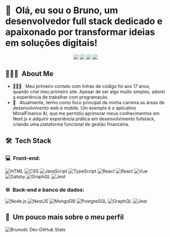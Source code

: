 <h1>👋 &nbsp;Olá, eu sou o Bruno, um desenvolvedor full stack dedicado e apaixonado por transformar ideias em soluções digitais!</h1>
<p align="center">
<a href="https://www.instagram.com/brunodoriacorrea/"><img src="https://img.shields.io/badge/-@brunodoriacorrea-E4405F?style=flat-square&logo=Instagram&logoColor=white"/></a>
<a href="https://www.youtube.com/@MoralDevRP"><img src="https://img.shields.io/badge/-Brunodc%20Dev-D62422?style=flatsquare&labelColor=D62422&logo=youtube&logoColor=white"/></a>
<a href="https://www.linkedin.com/in/bruno-doria-22a533275/"><img src="https://img.shields.io/badge/-Brunodc%20Dev-0077B5?style=flat-square&logo=Linkedin&logoColor=white"/></a>
<a href="mailto:brunodc.dev@gmail.com"><img src="https://img.shields.io/badge/-brunodc.dev@gmail.com-D14836?style=flat-square&logo=Gmail&logoColor=white"/></a>

</p>

<h2> 👨🏻‍💻 &nbsp;About Me </h2>

- 👨🏻‍💻 &nbsp; Meu primeiro contato com linhas de código foi aos 17 anos, quando criei meu primeiro site. Apesar de ser algo muito simples, adorei a experiência de trabalhar com programação.
- 🚀 &nbsp; Atualmente, tenho como foco principal da minha carreira as áreas de desenvolvimento web e mobile. Um exemplo é o aplicativo MoralFinance AI, que me permitiu aprimorar meus conhecimentos em Next.js e adquirir experiência prática em desenvolvimento fullstack, criando uma plataforma funcional de gestão financeira.

<h2> 🛠 &nbsp;Tech Stack</h2>
<h3>💻 &nbsp;Front-end:</h3>

![HTML](https://img.shields.io/badge/-HTML-333333?style=flat&logo=HTML5)
![CSS](https://img.shields.io/badge/-CSS-333333?style=flat&logo=CSS3&logoColor=1572B6)
![JavaScript](https://img.shields.io/badge/-JavaScript-333333?style=flat&logo=javascript)
![TypeScript](https://img.shields.io/badge/-TypeScript-333333?style=flat&logo=typescript&logoColor=2D79C7)
![React](https://img.shields.io/badge/-React-333333?style=flat&logo=react)
![React](https://img.shields.io/badge/-React%20Native-333333?style=flat&logo=react)
![Vue](https://img.shields.io/badge/-Vue-333333?style=flat&logo=vue.js)
![Gatsby](https://img.shields.io/badge/-Gatsby-333333?style=flat&logo=gatsby)
![GraphQL](https://img.shields.io/badge/-GraphQL-333333?style=flat&logo=graphql&logoColor=E535AB)
![Jest](https://img.shields.io/badge/-Jest-333333?style=flat&logo=jest&logoColor=E535AB)

<h3>⚙️ &nbsp;Back-end e banco de dados:</h3>

![Node.js](https://img.shields.io/badge/-Node.js-333333?style=flat&logo=node.js)
![NestJS](https://img.shields.io/badge/-NestJS-333333?style=flat&logo=nestjs&logoColor=E535AB)
![MongoDB](https://img.shields.io/badge/-MongoDB-333333?style=flat&logo=mongodb)
![PostgreSQL](https://img.shields.io/badge/-PostgreSQL-333333?style=flat&logo=postgresql)
![GraphQL](https://img.shields.io/badge/-GraphQL-333333?style=flat&logo=graphql&logoColor=E535AB)
![Jest](https://img.shields.io/badge/-Jest-333333?style=flat&logo=jest&logoColor=E535AB)

<h2>🚀 &nbsp;Um pouco mais sobre o meu perfil</h2>

![Brunodc Dev GitHub Stats](https://github-readme-stats.vercel.app/api?username=BrunodcDev&show_icons=true&theme=dracula)
